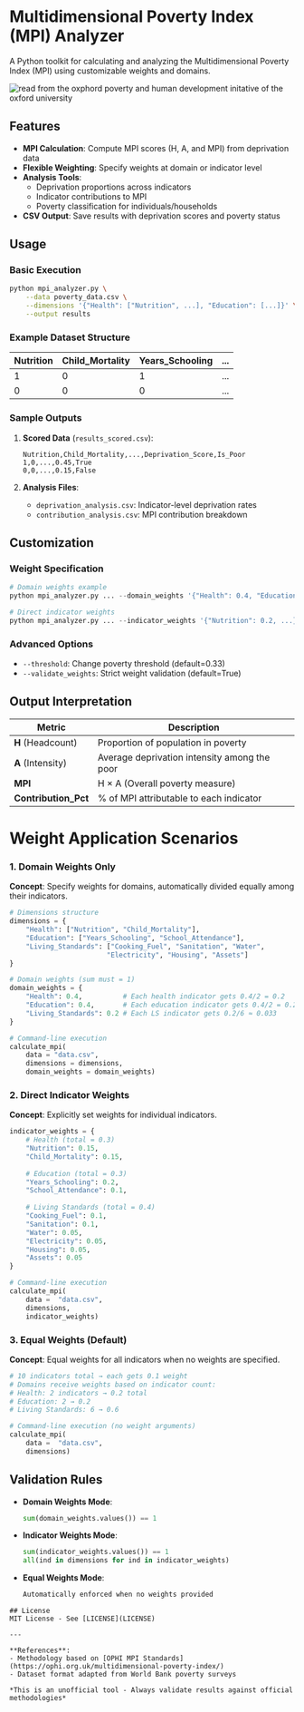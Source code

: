 # Multidimensional Poverty Index (MPI) Analyzer

A Python toolkit for calculating and analyzing the Multidimensional Poverty Index (MPI) using customizable weights and domains.

![read from the oxphord poverty and human development initative of the oxford university](ophi.org.uk) 


## Features

- **MPI Calculation**: Compute MPI scores (H, A, and MPI) from deprivation data
- **Flexible Weighting**: Specify weights at domain or indicator level
- **Analysis Tools**:
  - Deprivation proportions across indicators
  - Indicator contributions to MPI
  - Poverty classification for individuals/households
- **CSV Output**: Save results with deprivation scores and poverty status

## Usage

### Basic Execution
```bash
python mpi_analyzer.py \
    --data poverty_data.csv \
    --dimensions '{"Health": ["Nutrition", ...], "Education": [...]}' \
    --output results
```

### Example Dataset Structure
| Nutrition | Child_Mortality | Years_Schooling | ... | 
|-----------|-----------------|-----------------|-----|
| 1         | 0               | 1               | ... |
| 0         | 0               | 0               | ... |

### Sample Outputs
1. **Scored Data** (`results_scored.csv`):
   ```csv
   Nutrition,Child_Mortality,...,Deprivation_Score,Is_Poor
   1,0,...,0.45,True
   0,0,...,0.15,False
   ```

2. **Analysis Files**:
   - `deprivation_analysis.csv`: Indicator-level deprivation rates
   - `contribution_analysis.csv`: MPI contribution breakdown

## Customization

### Weight Specification
```python
# Domain weights example
python mpi_analyzer.py ... --domain_weights '{"Health": 0.4, "Education": 0.4}'

# Direct indicator weights
python mpi_analyzer.py ... --indicator_weights '{"Nutrition": 0.2, ...}'
```

### Advanced Options
- `--threshold`: Change poverty threshold (default=0.33)
- `--validate_weights`: Strict weight validation (default=True)

## Output Interpretation

| Metric                | Description                                  |
|-----------------------|----------------------------------------------|
| **H** (Headcount)     | Proportion of population in poverty          |
| **A** (Intensity)     | Average deprivation intensity among the poor |
| **MPI**               | H × A (Overall poverty measure)             |
| **Contribution_Pct**  | % of MPI attributable to each indicator      |



# Weight Application Scenarios

### 1. Domain Weights Only
**Concept**: Specify weights for domains, automatically divided equally among their indicators.

```python
# Dimensions structure
dimensions = {
    "Health": ["Nutrition", "Child_Mortality"],
    "Education": ["Years_Schooling", "School_Attendance"],
    "Living_Standards": ["Cooking_Fuel", "Sanitation", "Water", 
                        "Electricity", "Housing", "Assets"]
}

# Domain weights (sum must = 1)
domain_weights = {
    "Health": 0.4,          # Each health indicator gets 0.4/2 = 0.2
    "Education": 0.4,       # Each education indicator gets 0.4/2 = 0.2
    "Living_Standards": 0.2 # Each LS indicator gets 0.2/6 ≈ 0.033
}

# Command-line execution
calculate_mpi( 
    data = "data.csv",
    dimensions = dimensions,
    domain_weights = domain_weights)
```

### 2. Direct Indicator Weights
**Concept**: Explicitly set weights for individual indicators.

```python
indicator_weights = {
    # Health (total = 0.3)
    "Nutrition": 0.15,
    "Child_Mortality": 0.15,
    
    # Education (total = 0.3)
    "Years_Schooling": 0.2,
    "School_Attendance": 0.1,
    
    # Living Standards (total = 0.4)
    "Cooking_Fuel": 0.1,
    "Sanitation": 0.1,
    "Water": 0.05,
    "Electricity": 0.05,
    "Housing": 0.05,
    "Assets": 0.05
}

# Command-line execution
calculate_mpi( 
    data =  "data.csv",
    dimensions,
    indicator_weights)
```

### 3. Equal Weights (Default)
**Concept**: Equal weights for all indicators when no weights are specified.

```python
# 10 indicators total → each gets 0.1 weight
# Domains receive weights based on indicator count:
# Health: 2 indicators → 0.2 total
# Education: 2 → 0.2
# Living Standards: 6 → 0.6

# Command-line execution (no weight arguments)
calculate_mpi( 
    data =  "data.csv",
    dimensions)
```

## Validation Rules
- **Domain Weights Mode**:
  ```python
  sum(domain_weights.values()) == 1
  ```
- **Indicator Weights Mode**:
  ```python
  sum(indicator_weights.values()) == 1
  all(ind in dimensions for ind in indicator_weights)
  ```
- **Equal Weights Mode**:
  ```python
  Automatically enforced when no weights provided
  ```
```
## License
MIT License - See [LICENSE](LICENSE)

---

**References**:
- Methodology based on [OPHI MPI Standards](https://ophi.org.uk/multidimensional-poverty-index/)
- Dataset format adapted from World Bank poverty surveys

*This is an unofficial tool - Always validate results against official methodologies*
```
